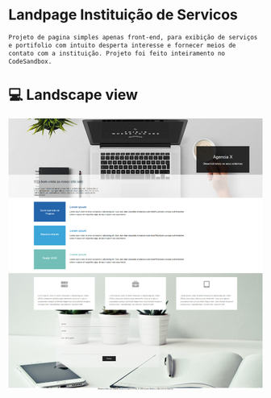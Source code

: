 # Landpage Instituição de Servicos

    Projeto de pagina simples apenas front-end, para exibição de serviços e portifolio com intuito desperta interesse e fornecer meios de contato com a instituição. Projeto foi feito inteiramento no CodeSandbox.

# 💻 Landscape view

<img src="./assets/img/landscape_instituicao_web.png"/>
